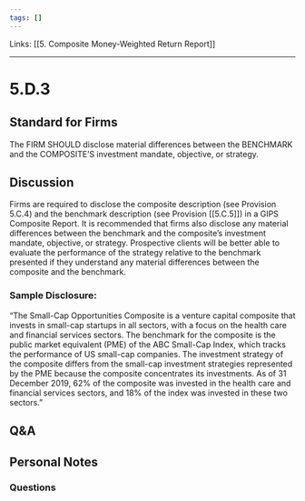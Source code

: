 ```yaml
---
tags: []
---
```

Links: [[5. Composite Money-Weighted Return Report]]
___
# 5.D.3
## Standard for Firms
The FIRM SHOULD disclose material differences between the BENCHMARK and the COMPOSITE’S investment mandate, objective, or strategy.
## Discussion
Firms are required to disclose the composite description (see Provision 5.C.4) and the benchmark description (see Provision [[5.C.5]]) in a GIPS Composite Report. It is recommended that firms also disclose any material differences between the benchmark and the composite’s investment mandate, objective, or strategy. Prospective clients will be better able to evaluate the performance of the strategy relative to the benchmark presented if they understand any material differences between the composite and the benchmark.
### Sample Disclosure:
“The Small-Cap Opportunities Composite is a venture capital composite that invests in small-cap startups in all sectors, with a focus on the health care and financial services sectors. The benchmark for the composite is the public market equivalent (PME) of the ABC Small-Cap Index, which tracks the performance of US small-cap companies. The investment strategy of the composite differs from the small-cap investment strategies represented by the PME because the composite concentrates its investments. As of 31 December 2019, 62% of the composite was invested in the health care and financial services sectors, and 18% of the index was invested in these two sectors.”
## Q&A

## Personal Notes

### Questions
